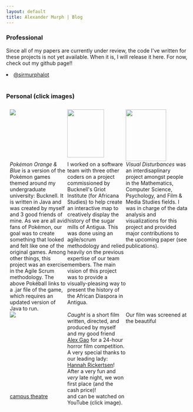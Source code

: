 ```yaml
---
layout: default
title: Alexander Murph | Blog
---
```

<head>
<style>
.grid-container {
  display: grid;
  grid-template-columns: auto auto auto;
  padding: 10px;
}

.grid-item {
  padding: 15px;
  font-size: 14px;
  text-align: center;
}
</style>
</head>
<h3>Professional</h3>
<p>Since all of my papers are currently under review, the code I've written for these projects is not yet available.  When it is, I will release it here.  For now, check out my github page!! </p>
<li> <a href="https://github.com/sirmurphalot">@sirmurphalot</a> </li>
<br>
<h3>Personal (click images) </h3>
<div class="grid-container">
  <div class="grid-item"> <a id="raw-url" href="https://raw.githubusercontent.com/sirmurphalot/sirmurphalot.github.io/master/assets/PokemonOrangeAndBlue.jar"> <img src="https://sirmurphalot.github.io/assets/GreatBall.png"></a></div>
  <div class="grid-item"> <a href="https://patricknewhart.github.io/Antigua/"> <img src="https://sirmurphalot.github.io/assets/AntiguaMap.png" width="100" height="130"></a></div>
  <div class="grid-item"> <a href="http://mediacommons.org/intransition/visual-disturbances"> <img src="https://sirmurphalot.github.io/assets/Tati.png" width="110" height="140"></a></div>
  <div class="grid-item"> <i>Pokémon Orange & Blue</i> is a version of the Pokémon games themed around my undergraduate university: Bucknell.  It is written in Java and was created by myself and 3 good friends of mine.  As we are all avid fans of Pokémon, our goal was to create something that looked and felt like one of the original games.  Among other things, this project was an exercise in the Agile Scrum methodology. The above Pokéball links to a .jar file of the game, which requires an updated version of Java to run. </div>
  <div class="grid-item"> I worked on a software team with three other coders on a project commissioned by Bucknell's Griot Institute (for Africana Studies) to help create an interactive map to creatively display the history of the sugar mills of Antigua.  This was done using an agile/scrum methodology and relied heavily on the previous expertise of our team members.  The main vision of this project was to provide a visually-pleasing way to present the history of the African Diaspora in Antigua.  </div>
  <div class="grid-item"> <i>Visual Disturbances</i> was an interdisaplinary project amongst people in the Mathematics, Computer Science, Psychology, and Film & Media Studies fields.  I was in charge of the data analysis and visualizations for this project and provided major contributions to the upcoming paper (see publications). </div>
  <div class="grid-item"> <a id="raw-url" href="https://www.youtube.com/watch?v=XTYeBxrdG-Y"> <img src="https://sirmurphalot.github.io/assets/Caught.png"></a></div>
  <div class="grid-item"> <i>Caught</i> is a short film written, directed, and produced by myself and my good friend <a href = "https://www.facebook.com/profile.php?id=100006014850247&lst=1738819438%3A100006014850247%3A1590249633&sk=timeline">Alex Gao</a> for a 24-hour horror film competition.  A very special thanks to our leading lady: <a href = "https://www.facebook.com/hannah.brigette">Hannah Rickertsen</a>!  After a very fun and <i>very</i> late night, we won first place (and the cash price)!</div>  Our film was screened at the beautiful <a href = "https://www.campustheatre.org">campus theatre</a> and can be watched on YouTube (click image).
</div>
<!--
<div class="row"> 
  <div class="column">
    <img src="https://sirmurphalot.github.io/assets/GreatBall.png">
  </div>
  <div class="column">
    <img src="https://sirmurphalot.github.io/assets/AntiguaMap.png" width="50" height="70">
  </div> 
</div>
-->
<!--
<ul class="posts">
  {% for post in site.posts limit:5 %}
    <li><span>{{ post.date | date_to_string }}</span> &raquo; <a href="{{post.url}}">{{ post.title }}</a></li>
  {% endfor %}
</ul>
-->
